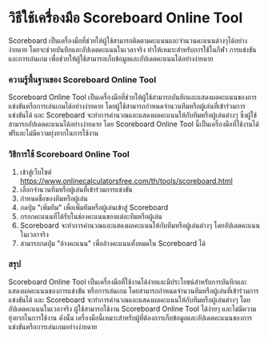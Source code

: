 วิธีใช้เครื่องมือ Scoreboard Online Tool
========================================

Scoreboard เป็นเครื่องมือที่ช่วยให้ผู้ใช้สามารถติดตามคะแนนและจำนวนคะแนนต่างๆได้อย่างง่ายดาย โดยจะช่วยบันทึกและอัปเดตคะแนนในเวลาจริง ทำให้เหมาะสำหรับการใช้ในกีฬา การแข่งขัน และการเล่นเกม เพื่อช่วยให้ผู้ใช้สามารถเก็บข้อมูลและอัปเดตคะแนนได้อย่างง่ายดาย

### ความรู้พื้นฐานของ Scoreboard Online Tool

Scoreboard Online Tool เป็นเครื่องมือที่ช่วยให้ผู้ใช้สามารถบันทึกและแสดงผลคะแนนของการแข่งขันหรือการเล่นเกมได้อย่างง่ายดาย โดยผู้ใช้สามารถกำหนดจำนวนทีมหรือผู้เล่นที่เข้าร่วมการแข่งขันได้ และ Scoreboard จะทำการคำนวณและแสดงผลคะแนนให้กับทีมหรือผู้เล่นต่างๆ ซึ่งผู้ใช้สามารถอัปเดตคะแนนได้อย่างง่ายดาย โดย Scoreboard Online Tool นี้เป็นเครื่องมือที่ใช้งานได้ฟรีและไม่มีความยุ่งยากในการใช้งาน

### วิธีการใช้ Scoreboard Online Tool

1. เข้าสู่เว็บไซต์ <https://www.onlinecalculatorsfree.com/th/tools/scoreboard.html>
2. เลือกจำนวนทีมหรือผู้เล่นที่เข้าร่วมการแข่งขัน
3. กำหนดชื่อของทีมหรือผู้เล่น
4. กดปุ่ม "เพิ่มทีม" เพื่อเพิ่มทีมหรือผู้เล่นเข้าสู่ Scoreboard
5. กรอกคะแนนที่ได้รับในช่องคะแนนของแต่ละทีมหรือผู้เล่น
6. Scoreboard จะทำการคำนวณและแสดงผลคะแนนให้กับทีมหรือผู้เล่นต่างๆ โดยอัปเดตคะแนนในเวลาจริง
7. สามารถกดปุ่ม "ล้างคะแนน" เพื่อล้างคะแนนทั้งหมดใน Scoreboard ได้

### สรุป

Scoreboard Online Tool เป็นเครื่องมือที่ใช้งานได้ง่ายและมีประโยชน์สำหรับการบันทึกและแสดงผลคะแนนของการแข่งขัน หรือการเล่นเกม โดยสามารถกำหนดจำนวนทีมหรือผู้เล่นที่เข้าร่วมการแข่งขันได้ และ Scoreboard จะทำการคำนวณและแสดงผลคะแนนให้กับทีมหรือผู้เล่นต่างๆ โดยอัปเดตคะแนนในเวลาจริง ผู้ใช้สามารถใช้งาน Scoreboard Online Tool ได้ง่ายๆ และไม่มีความยุ่งยากในการใช้งาน ดังนั้น เครื่องมือนี้เหมาะสำหรับผู้ที่ต้องการเก็บข้อมูลและอัปเดตคะแนนของการแข่งขันหรือการเล่นเกมอย่างง่ายดาย
